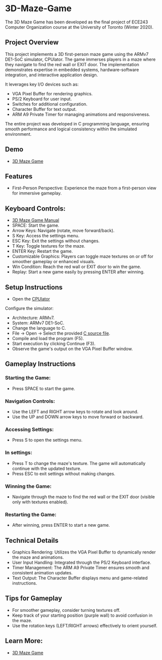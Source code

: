 # 3D-Maze-Game
The 3D Maze Game has been developed as the final project of ECE243 Computer Organization course at the University of Toronto (Winter 2020).

## Project Overview
This project implements a 3D first-person maze game using the ARMv7 DE1-SoC simulator, CPUlator. The game immerses players in a maze where they navigate to find the red wall or EXIT door. The implementation demonstrates expertise in embedded systems, hardware-software integration, and interactive application design. 

It leverages key I/O devices such as:

- VGA Pixel Buffer for rendering graphics.
- PS/2 Keyboard for user input.
- Switches for additional configuration.
- Character Buffer for text output.
- ARM A9 Private Timer for managing animations and responsiveness.

The entire project was developed in C programming language, ensuring smooth performance and logical consistency within the simulated environment.

## Demo

- [3D Maze Game](https://d-uzun.wixsite.com/deniz-uzun/post/3d-maze-game)

## Features
- First-Person Perspective: Experience the maze from a first-person view for immersive gameplay.

## Keyboard Controls:
- [3D Maze Game Manual](./3D_Maze_Manual)
- SPACE: Start the game.
- Arrow Keys: Navigate (rotate, move forward/back).
- S Key: Access the settings menu.
- ESC Key: Exit the settings without changes.
- T Key: Toggle textures for the maze.
- ENTER Key: Restart the game.
- Customizable Graphics: Players can toggle maze textures on or off for smoother gameplay or enhanced visuals.
- Win Condition: Reach the red wall or EXIT door to win the game.
- Replay: Start a new game easily by pressing ENTER after winning.

## Setup Instructions
- Open the [CPUlator](https://cpulator.01xz.net/)

Configure the simulator:
- Architecture: ARMv7.
- System: ARMv7 DE1-SoC.
- Change the language to C.
- File -> Open -> Select the provided [C source file](./ECE243_project_v17).
- Compile and load the program (F5).
- Start execution by clicking Continue (F3).
- Observe the game's output on the VGA Pixel Buffer window.

## Gameplay Instructions
### Starting the Game:
- Press SPACE to start the game.

### Navigation Controls:
- Use the LEFT and RIGHT arrow keys to rotate and look around.
- Use the UP and DOWN arrow keys to move forward or backward.

### Accessing Settings:
- Press S to open the settings menu.

### In settings:
- Press T to change the maze's texture. The game will automatically continue with the updated texture.
- Press ESC to exit settings without making changes.

### Winning the Game:
- Navigate through the maze to find the red wall or the EXIT door (visible only with textures enabled).

### Restarting the Game:
- After winning, press ENTER to start a new game.

## Technical Details
- Graphics Rendering: Utilizes the VGA Pixel Buffer to dynamically render the maze and animations.
- User Input Handling: Integrated through the PS/2 Keyboard interface.
- Timer Management: The ARM A9 Private Timer ensures smooth and consistent animation updates.
- Text Output: The Character Buffer displays menu and game-related instructions.

## Tips for Gameplay
- For smoother gameplay, consider turning textures off.
- Keep track of your starting position (purple wall) to avoid confusion in the maze.
- Use the rotation keys (LEFT/RIGHT arrows) effectively to orient yourself.

## Learn More:
- [3D Maze Game](https://d-uzun.wixsite.com/deniz-uzun/post/3d-maze-game)
